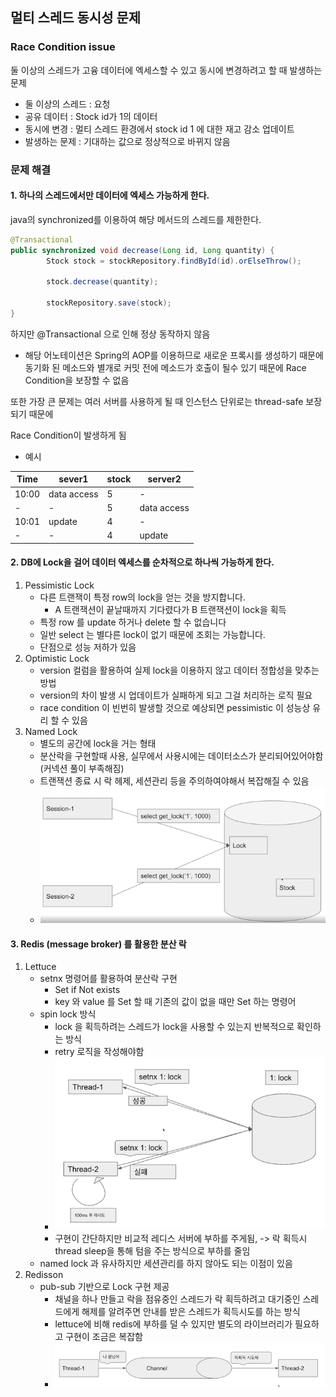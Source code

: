 ## 멀티 스레드 동시성 문제


### Race Condition issue
둘 이상의 스레드가 고융 데이터에 엑세스할 수 있고 동시에 변경하려고 할 때 발생하는 문제

- 둘 이상의 스레드 : 요청
- 공유 데이터 : Stock id가 1의 데이터 
- 동시에 변경 : 멀티 스레드 환경에서 stock id 1 에 대한 재고 감소 업데이트
- 발생하는 문제 : 기대하는 값으로 정상적으로 바뀌지 않음

### 문제 해결

#### 1. 하나의 스레드에서만 데이터에 엑세스 가능하게 한다.

java의 synchronized를 이용하여 해당 메서드의 스레드를 제한한다. 

```java
@Transactional
public synchronized void decrease(Long id, Long quantity) {
        Stock stock = stockRepository.findById(id).orElseThrow();

        stock.decrease(quantity);

        stockRepository.save(stock);
}
```

하지만 @Transactional 으로 인해 정상 동작하지 않음

- 해당 어노테이션은 Spring의 AOP를 이용하므로 새로운 프록시를 생성하기 때문에 동기화 된 메소드와 별개로 커밋 전에 메소드가 호출이 될수 있기 때문에 Race Condition을 보장할 수 없음

또한 가장 큰 문제는 여러 서버를 사용하게 될 때 인스턴스 단위로는 thread-safe 보장되기 때문에

Race Condition이 발생하게 됨
- 예시

| Time  | sever1      | stock | server2     |
|-------|-------------|-------|-------------|
| 10:00 | data access | 5     | -           |
| -     | -           | 5     | data access |
| 10:01 | update      | 4     | -           |
| -     | -           | 4     | update      |

#### 2. DB에 Lock을 걸어 데이터 엑세스를 순차적으로 하나씩 가능하게 한다.

1. Pessimistic Lock
   - 다른 트랜잭이 특정 row의 lock을 얻는 것을 방지합니다.
     - A 트랜잭션이 끝날때까지 기다렸다가 B 트랜잭션이 lock을 획득
   - 특정 row 를 update 하거나 delete 할 수 없습니다
   - 일반 select 는 별다른 lock이 없기 때문에 조회는 가능합니다.
   - 단점으로 성능 저하가 있음
2. Optimistic Lock
   - version 컬럼을 활용하여 실제 lock을 이용하지 않고 데이터 정합성을 맞추는 방법
   - version의 차이 발생 시 업데이트가 실패하게 되고 그걸 처리하는 로직 필요
   - race condition 이 빈번히 발생할 것으로 예상되면 pessimistic 이 성능상 유리 할 수 있음
3. Named Lock
   - 별도의 공간에 lock을 거는 형태
   - 분산락을 구현할때 사용, 실무에서 사용시에는 데이터소스가 분리되어있어야함 (커넥션 풀이 부족해짐)
   - 트랜잭션 종료 시 락 헤제, 세션관리 등을 주의하여야해서 복잡해질 수 있음
   - ![](src/main/resources/images/named-lock-1.png)

#### 3. Redis (message broker) 를 활용한 분산 락

1. Lettuce
   - setnx 명령어를 활용하여 분산락 구현
     - Set if Not exists
     - key 와 value 를 Set 할 때 기존의 값이 없을 때만 Set 하는 명령어
   - spin lock 방식
     - lock 을 획득하려는 스레드가 lock을 사용할 수 있는지 반복적으로 확인하는 방식
     - retry 로직을 작성해야함
     - ![](src/main/resources/images/redis-lettuce-1.png)
     - 구현이 간단하지만 비교적 레디스 서버에 부하를 주게됨, -> 락 획득시 thread sleep을 통해 텀을 주는 방식으로 부하를 줄임
   - named lock 과 유사하지만 세션관리를 하지 않아도 되는 이점이 있음
2. Redisson
   - pub-sub 기반으로 Lock 구현 제공
     - 채널을 하나 만들고 락을 점유중인 스레드가 락 획득하려고 대기중인 스레드에게 해제를 알려주면 안내를 받은 스레드가 획득시도를 하는 방식
     - lettuce에 비해 redis에 부하를 덜 수 있지만 별도의 라이브러리가 필요하고 구현이 조금은 복잡함
     - ![](src/main/resources/images/redis-redisson-1.png)
 